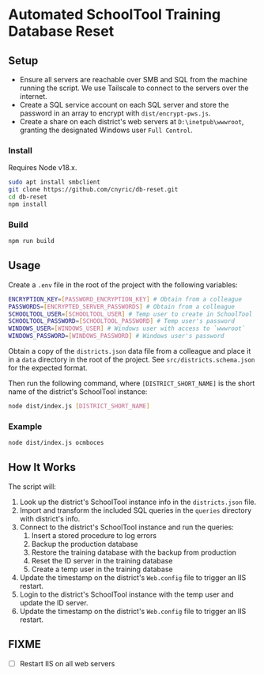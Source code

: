 # Automated SchoolTool Training Database Reset

## Setup

- Ensure all servers are reachable over SMB and SQL from the machine running the script. We use Tailscale to connect to the servers over the internet.
- Create a SQL service account on each SQL server and store the password in an array to encrypt with `dist/encrypt-pws.js`.
- Create a share on each district's web servers at `D:\inetpub\wwwroot`, granting the designated Windows user `Full Control`.

### Install

Requires Node v18.x.

```bash
sudo apt install smbclient
git clone https://github.com/cnyric/db-reset.git
cd db-reset
npm install
```

### Build

```bash
npm run build
```

## Usage

Create a `.env` file in the root of the project with the following variables:

```bash
ENCRYPTION_KEY=[PASSWORD_ENCRYPTION_KEY] # Obtain from a colleague
PASSWORDS=[ENCRYPTED_SERVER_PASSWORDS] # Obtain from a colleague
SCHOOLTOOL_USER=[SCHOOLTOOL_USER] # Temp user to create in SchoolTool
SCHOOLTOOL_PASSWORD=[SCHOOLTOOL_PASSWORD] # Temp user's password
WINDOWS_USER=[WINDOWS_USER] # Windows user with access to `wwwroot`
WINDOWS_PASSWORD=[WINDOWS_PASSWORD] # Windows user's password
```

Obtain a copy of the `districts.json` data file from a colleague and place it in a `data` directory in the root of the project. See `src/districts.schema.json` for the expected format.

Then run the following command, where `[DISTRICT_SHORT_NAME]` is the short name of the district's SchoolTool instance:

```bash
node dist/index.js [DISTRICT_SHORT_NAME]
```

### Example

```bash
node dist/index.js ocmboces
```

## How It Works

The script will:

1. Look up the district's SchoolTool instance info in the `districts.json` file.
2. Import and transform the included SQL queries in the `queries` directory with district's info.
3. Connect to the district's SchoolTool instance and run the queries:
   1. Insert a stored procedure to log errors
   2. Backup the production database
   3. Restore the training database with the backup from production
   4. Reset the ID server in the training database
   5. Create a temp user in the training database
4. Update the timestamp on the district's `Web.config` file to trigger an IIS restart.
5. Login to the district's SchoolTool instance with the temp user and update the ID server.
6. Update the timestamp on the district's `Web.config` file to trigger an IIS restart.

## FIXME

- [ ] Restart IIS on all web servers
